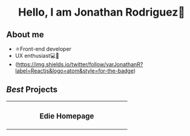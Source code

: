 <div align="center">
  <h1 align="center">Hello, I am Jonathan Rodriguez👋</h1>
</div>

## About me

- ⚛️Front-end developer
- UX enthusiast💻🎨
- (https://img.shields.io/twitter/follow/varJonathanR?label=Reactjs&logo=atom&style=for-the-badge)

## *Best* Projects

<table>
  <tr>
    <td width="50%">
      <h3 align="center">Edie Homepage</h3>
    </td>
  </tr>
</table>

